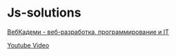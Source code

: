 # Js-solutions

[ВебКадеми - веб-разработка, программирование и IT](https://www.youtube.com/c/WebCademy)

[Youtube Video](https://www.youtube.com/watch?v=D8OIb5LZYYE&t=5596s)
